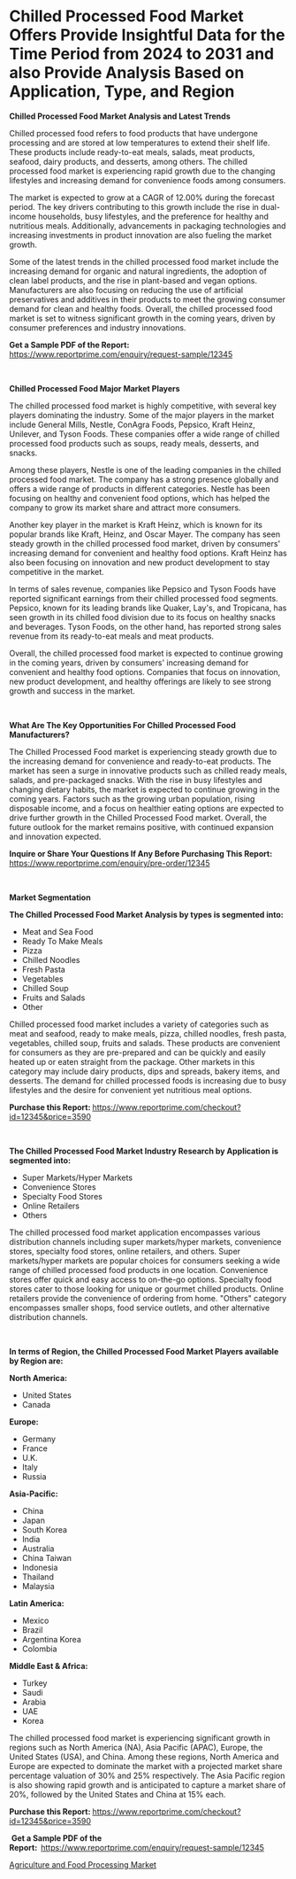 <p><h1>Chilled Processed Food Market Offers Provide Insightful Data for the Time Period from 2024 to 2031 and also Provide Analysis Based on Application, Type, and Region</h1></p><p><strong>Chilled Processed Food Market Analysis and Latest Trends</strong></p>
<p><p>Chilled processed food refers to food products that have undergone processing and are stored at low temperatures to extend their shelf life. These products include ready-to-eat meals, salads, meat products, seafood, dairy products, and desserts, among others. The chilled processed food market is experiencing rapid growth due to the changing lifestyles and increasing demand for convenience foods among consumers.</p><p>The market is expected to grow at a CAGR of 12.00% during the forecast period. The key drivers contributing to this growth include the rise in dual-income households, busy lifestyles, and the preference for healthy and nutritious meals. Additionally, advancements in packaging technologies and increasing investments in product innovation are also fueling the market growth.</p><p>Some of the latest trends in the chilled processed food market include the increasing demand for organic and natural ingredients, the adoption of clean label products, and the rise in plant-based and vegan options. Manufacturers are also focusing on reducing the use of artificial preservatives and additives in their products to meet the growing consumer demand for clean and healthy foods. Overall, the chilled processed food market is set to witness significant growth in the coming years, driven by consumer preferences and industry innovations.</p></p>
<p><strong>Get a Sample PDF of the Report:&nbsp;</strong> <a href="https://www.reportprime.com/enquiry/request-sample/12345">https://www.reportprime.com/enquiry/request-sample/12345</a></p>
<p>&nbsp;</p>
<p><strong>Chilled Processed Food Major Market Players</strong></p>
<p><p>The chilled processed food market is highly competitive, with several key players dominating the industry. Some of the major players in the market include General Mills, Nestle, ConAgra Foods, Pepsico, Kraft Heinz, Unilever, and Tyson Foods. These companies offer a wide range of chilled processed food products such as soups, ready meals, desserts, and snacks.</p><p>Among these players, Nestle is one of the leading companies in the chilled processed food market. The company has a strong presence globally and offers a wide range of products in different categories. Nestle has been focusing on healthy and convenient food options, which has helped the company to grow its market share and attract more consumers.</p><p>Another key player in the market is Kraft Heinz, which is known for its popular brands like Kraft, Heinz, and Oscar Mayer. The company has seen steady growth in the chilled processed food market, driven by consumers' increasing demand for convenient and healthy food options. Kraft Heinz has also been focusing on innovation and new product development to stay competitive in the market.</p><p>In terms of sales revenue, companies like Pepsico and Tyson Foods have reported significant earnings from their chilled processed food segments. Pepsico, known for its leading brands like Quaker, Lay's, and Tropicana, has seen growth in its chilled food division due to its focus on healthy snacks and beverages. Tyson Foods, on the other hand, has reported strong sales revenue from its ready-to-eat meals and meat products.</p><p>Overall, the chilled processed food market is expected to continue growing in the coming years, driven by consumers' increasing demand for convenient and healthy food options. Companies that focus on innovation, new product development, and healthy offerings are likely to see strong growth and success in the market.</p></p>
<p>&nbsp;</p>
<p><strong>What Are The Key Opportunities For Chilled Processed Food Manufacturers?</strong></p>
<p><p>The Chilled Processed Food market is experiencing steady growth due to the increasing demand for convenience and ready-to-eat products. The market has seen a surge in innovative products such as chilled ready meals, salads, and pre-packaged snacks. With the rise in busy lifestyles and changing dietary habits, the market is expected to continue growing in the coming years. Factors such as the growing urban population, rising disposable income, and a focus on healthier eating options are expected to drive further growth in the Chilled Processed Food market. Overall, the future outlook for the market remains positive, with continued expansion and innovation expected.</p></p>
<p><strong>Inquire or Share Your Questions If Any Before Purchasing This Report:</strong> <a href="https://www.reportprime.com/enquiry/pre-order/12345">https://www.reportprime.com/enquiry/pre-order/12345</a></p>
<p>&nbsp;</p>
<p><strong>Market Segmentation</strong></p>
<p><strong>The Chilled Processed Food Market Analysis by types is segmented into:</strong></p>
<p><ul><li>Meat and Sea Food</li><li>Ready To Make Meals</li><li>Pizza</li><li>Chilled Noodles</li><li>Fresh Pasta</li><li>Vegetables</li><li>Chilled Soup</li><li>Fruits and Salads</li><li>Other</li></ul></p>
<p><p>Chilled processed food market includes a variety of categories such as meat and seafood, ready to make meals, pizza, chilled noodles, fresh pasta, vegetables, chilled soup, fruits and salads. These products are convenient for consumers as they are pre-prepared and can be quickly and easily heated up or eaten straight from the package. Other markets in this category may include dairy products, dips and spreads, bakery items, and desserts. The demand for chilled processed foods is increasing due to busy lifestyles and the desire for convenient yet nutritious meal options.</p></p>
<p><strong>Purchase this Report:&nbsp;</strong><a href="https://www.reportprime.com/checkout?id=12345&price=3590">https://www.reportprime.com/checkout?id=12345&price=3590</a></p>
<p>&nbsp;</p>
<p><strong>The Chilled Processed Food Market Industry Research by Application is segmented into:</strong></p>
<p><ul><li>Super Markets/Hyper Markets</li><li>Convenience Stores</li><li>Specialty Food Stores</li><li>Online Retailers</li><li>Others</li></ul></p>
<p><p>The chilled processed food market application encompasses various distribution channels including super markets/hyper markets, convenience stores, specialty food stores, online retailers, and others. Super markets/hyper markets are popular choices for consumers seeking a wide range of chilled processed food products in one location. Convenience stores offer quick and easy access to on-the-go options. Specialty food stores cater to those looking for unique or gourmet chilled products. Online retailers provide the convenience of ordering from home. "Others" category encompasses smaller shops, food service outlets, and other alternative distribution channels.</p></p>
<p>&nbsp;</p>
<p><strong>In terms of Region, the Chilled Processed Food Market Players available by Region are:</strong></p>
<p>
    <p> <strong> North America: </strong>
        <ul>
            <li>United States</li>
            <li>Canada</li>
        </ul>
        </p> 
    <p> <strong> Europe: </strong>
        <ul>
            <li>Germany</li>
            <li>France</li>
            <li>U.K.</li>
            <li>Italy</li>
            <li>Russia</li>
        </ul>
        </p> 
    <p> <strong> Asia-Pacific: </strong>
        <ul>
            <li>China</li>
            <li>Japan</li>
            <li>South Korea</li>
            <li>India</li>
            <li>Australia</li>
            <li>China Taiwan</li>
            <li>Indonesia</li>
            <li>Thailand</li>
            <li>Malaysia</li>
        </ul>
        </p> 
    <p> <strong> Latin America: </strong>
        <ul>
            <li>Mexico</li>
            <li>Brazil</li>
            <li>Argentina Korea</li>
            <li>Colombia</li>
        </ul>
        </p> 
    <p> <strong> Middle East & Africa: </strong>
        <ul>
            <li>Turkey</li>
            <li>Saudi</li>
            <li>Arabia</li>
            <li>UAE</li>
            <li>Korea</li>
        </ul>
    </p>
    </p>
<p><p>The chilled processed food market is experiencing significant growth in regions such as North America (NA), Asia Pacific (APAC), Europe, the United States (USA), and China. Among these regions, North America and Europe are expected to dominate the market with a projected market share percentage valuation of 30% and 25% respectively. The Asia Pacific region is also showing rapid growth and is anticipated to capture a market share of 20%, followed by the United States and China at 15% each.</p></p>
<p><strong>Purchase this Report: </strong><a href="https://www.reportprime.com/checkout?id=12345&price=3590">https://www.reportprime.com/checkout?id=12345&price=3590</a></p>
<p>&nbsp;<strong>Get a Sample PDF of the Report:&nbsp;&nbsp;</strong><a href="https://www.reportprime.com/enquiry/request-sample/12345">https://www.reportprime.com/enquiry/request-sample/12345</a></p>
<p><strong></strong></p>
<p><p><a href="https://gentle-editor-9db.notion.site/Agriculture-and-Food-Processing-Market-Offer-Valuable-Insights-into-Market-Size-Market-Share-Marke-1cb48349f1fb42e49f07e83e3a7104e6">Agriculture and Food Processing Market</a></p></p>